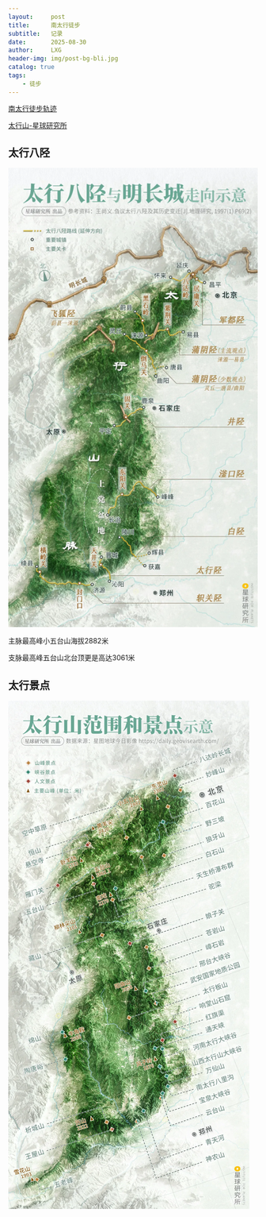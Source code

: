 ```yaml
---
layout:     post
title:      南太行徒步
subtitle:   记录
date:       2025-08-30
author:     LXG
header-img: img/post-bg-bli.jpg
catalog: true
tags:
    - 徒步
---
```


[南太行徒步轨迹](https://www.2bulu.com/track/track_search.htm?key=%E5%8D%97%E5%A4%AA%E8%A1%8C)

[太行山-星球研究所](https://mp.weixin.qq.com/s/ZSCpz2PTw0YVDfWBhvAOmA?poc_token=HO66smij8zyxrS_iShmt8jj_lacb1zaCq-D9JkJb)

## 太行八陉

![tai_hang_ba_xing](/images/tubu/tai_hang_ba_xing.webp)

主脉最高峰小五台山海拔2882米

支脉最高峰五台山北台顶更是高达3061米

## 太行景点

![tai_hang_jing_dian](/images/tubu/tai_hang_jing_dian.webp)



